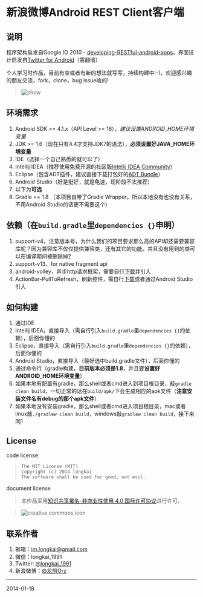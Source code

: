 新浪微博Android REST Client客户端
=====================
## 说明
程序架构启发自Google IO 2010 - [developing-RESTful-android-apps][]，界面设计启发自[Twitter for Android][]（需翻墙）

个人学习时作品，目前有空或者有新的想法就写写，持续构建中:-)，欢迎感兴趣的朋友交流，fork，clone，bug issue啥的!

> ![show][]

## 环境需求
1. Android SDK >= 4.1.x（API Level >= 16），*建议设置ANDROID_HOME环境变量*
2. JDK >= 1.6（现在只有4.4才支持JDK7的语法），**必须设置好JAVA_HOME环境变量**
3. IDE（选择一个自己熟悉的就可以了）
 1. Intellij IDEA（推荐使用免费开源的社区版[Intellij IDEA Community][]）
 2. Eclipse（包含ADT插件，建议直接下载打包好的[ADT Bundle][]）
 3. Android Studio（好是挺好，就是龟速，现阶段不太推荐）
4. 以下为**可选**
 1. Gradle == 1.8 （本项目自带了Gradle Wrapper，所以本地没有也没有关系，不用Android Studio的话更不需要这个）

## 依赖（在``build.gradle``里``dependencies {}``申明）
1. support-v4，注意版本号，为什么我们的项目要求那么高的API却还需要兼容库呢？因为兼容库不仅仅提供兼容类，还有其它的功能。并且没有用到的类可以在编译期间被删除掉[?][ProGuard]
2. support-v13，for native fragment api
3. android-volley，异步http请求框架，需要自行[下载][volley]并引入
4. ActionBar-PullToRefresh，刷新控件，需自行[下载][pull2refresh]或者通过Android Studio引入

## 如何构建
1. 通过IDE
 1. Intellij IDEA，直接导入（需自行引入``build.gradle``里``dependencies {}``的依赖），后面你懂的
 2. Eclipse，直接导入（需自行引入``build.gradle``里``dependencies {}``的依赖），后面你懂的
 3. Android Studio，直接导入（最好选中build.gradle文件），后面你懂的
2. 通过命令行（gradle构建，**目前版本必须是1.8**，并且要**设置好ANDROID_HOME环境变量**）
 1. 如果本地有配置有gradle，那么shell或者cmd进入到项目根目录，敲``gradle clean build``，一切正常的话在``build/apk/``下会生成相应的apk文件（**注意安装文件名有debug的那个apk文件**）
 2. 如果本地没有安装gradle，那么shell或者cmd进入项目根目录，mac或者linux敲``./gradlew clean build``，windows敲``gradlew clean build``，接下来同1

## License
code license
> ```
> The MIT License (MIT)
> Copyright (c) 2014 longkai
> The software shall be used for good, not evil.
> ```

document license
> 本作品采用[知识共享署名-非商业性使用 4.0 国际许可协议][creative commons license]进行许可。

>![][creative commons icon]

## 联系作者
1. 邮箱：im.longkai@gmail.com
2. 微信：longkai_1991
3. Twitter: [@longkai_1991][]
4. 新浪微博：[@龙凯Orz][]

---
2014-01-18

[developing-RESTful-android-apps]: http://www.google.com/events/io/2010/sessions/developing-RESTful-android-apps.html "developing-RESTful-android-apps"
[Twitter for Android]: https://about.twitter.com/zh-hans/products/android "twitter for android"
[show]: http://farm4.staticflickr.com/3824/12456581065_a01628cf23_o.png "效果图"
[Intellij IDEA Community]: http://www.jetbrains.com/idea/ "Intellij IDEA"
[ADT Bundle]: http://developer.android.com/sdk/index.html "ADT Bundle"
[ProGuard]: http://proguard.sourceforge.net/index.html "ProGuard"
[volley]: https://android.googlesource.com/platform/frameworks/volley "android-volley"
[pull2refresh]: https://github.com/chrisbanes/ActionBar-PullToRefresh "ActionBar-PullToRefresh"
[@龙凯Orz]: http://weibo.com/coding4fun "sina weibo"
[@longkai_1991]: https://twitter.com/longkai_1991 "twitter"
[creative commons icon]: http://i.creativecommons.org/l/by-nc/4.0/88x31.png "creative commons icon"
[creative commons license]: http://creativecommons.org/licenses/by-nc/4.0/deed.zh "creative commons license"